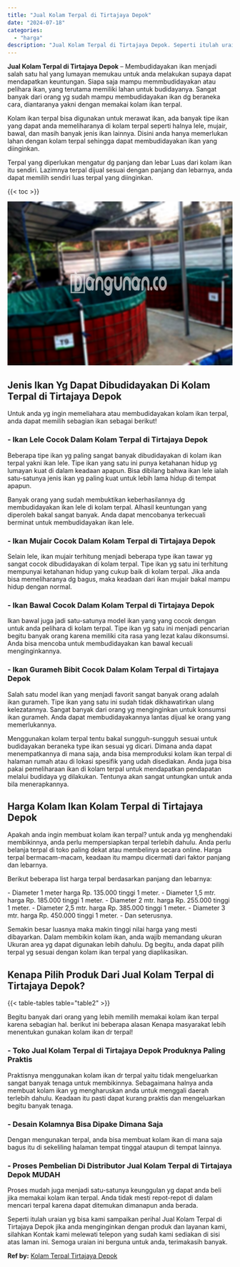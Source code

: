 ```yaml
---
title: "Jual Kolam Terpal di Tirtajaya Depok"
date: "2024-07-18"
categories: 
  - "harga"
description: "Jual Kolam Terpal di Tirtajaya Depok. Seperti itulah uraian yg bisa kami sampaikan perihal Jual Kolam Terpal di Tirtajaya Depok jika anda menginginkan dengan..."
---
```


**Jual Kolam Terpal di Tirtajaya Depok** – Membudidayakan ikan menjadi salah satu hal yang lumayan memukau untuk anda melakukan supaya dapat mendapatkan keuntungan. Siapa saja mampu memmbudidayakan atau pelihara ikan, yang terutama memiliki lahan untuk budidayanya. Sangat banyak dari orang yg sudah mampu membudidayakan ikan dg beraneka cara, diantaranya yakni dengan memakai kolam ikan terpal.

Kolam ikan terpal bisa digunakan untuk merawat ikan, ada banyak tipe ikan yang dapat anda memeliharanya di kolam terpal seperti halnya lele, mujair, bawal, dan masih banyak jenis ikan lainnya. Disini anda hanya memerlukan lahan dengan kolam terpal sehingga dapat membudidayakan ikan yang diinginkan.

Terpal yang diperlukan mengatur dg panjang dan lebar Luas dari kolam ikan itu sendiri. Lazimnya terpal dijual sesuai dengan panjang dan lebarnya, anda dapat memilih sendiri luas terpal yang diinginkan.

{{< toc >}}

![Jual Kolam Terpal di Tirtajaya Depok](/images/jual-kolam-terpal-44.png)

## Jenis Ikan Yg Dapat Dibudidayakan Di Kolam Terpal di Tirtajaya Depok

Untuk anda yg ingin memeliahara atau membudidayakan kolam ikan terpal, anda dapat memilih sebagian ikan sebagai berikut!

### \- Ikan Lele Cocok Dalam Kolam Terpal di Tirtajaya Depok

Beberapa tipe ikan yg paling sangat banyak dibudidayakan di kolam ikan terpal yakni ikan lele. Tipe ikan yang satu ini punya ketahanan hidup yg lumayan kuat di dalam keadaan apapun. Bisa dibilang bahwa ikan lele ialah satu-satunya jenis ikan yg paling kuat untuk lebih lama hidup di tempat apapun.

Banyak orang yang sudah membuktikan keberhasilannya dg membudidayakan ikan lele di kolam terpal. Alhasil keuntungan yang diperoleh bakal sangat banyak. Anda dapat mencobanya terkecuali berminat untuk membudidayakan ikan lele.

### \- Ikan Mujair Cocok Dalam Kolam Terpal di Tirtajaya Depok

Selain lele, ikan mujair terhitung menjadi beberapa type ikan tawar yg sangat cocok dibudidayakan di kolam terpal. Tipe ikan yg satu ini terhitung mempunyai ketahanan hidup yang cukup baik di kolam terpal. Jika anda bisa memeliharanya dg bagus, maka keadaan dari ikan mujair bakal mampu hidup dengan normal.

### \- Ikan Bawal Cocok Dalam Kolam Terpal di Tirtajaya Depok

Ikan bawal juga jadi satu-satunya model ikan yang yang cocok dengan untuk anda pelihara di kolam terpal. Tipe ikan yg satu ini menjadi pencarian begitu banyak orang karena memiliki cita rasa yang lezat kalau dikonsumsi. Anda bisa mencoba untuk membudidayakan kan bawal kecuali menginginkannya.

### \- Ikan Gurameh Bibit Cocok Dalam Kolam Terpal di Tirtajaya Depok

Salah satu model ikan yang menjadi favorit sangat banyak orang adalah ikan gurameh. Tipe ikan yang satu ini sudah tidak dikhawatirkan ulang kelezatannya. Sangat banyak dari orang yg menginginkan untuk konsumsi ikan gurameh. Anda dapat membudidayakannya lantas dijual ke orang yang memerlukannya.

Menggunakan kolam terpal tentu bakal sungguh-sungguh sesuai untuk budidayakan beraneka type ikan sesuai yg dicari. Dimana anda dapat menempatkannya di mana saja, anda bisa memproduksi kolam ikan terpal di halaman rumah atau di lokasi spesifik yang udah disediakan. Anda juga bisa pakai pemeliharaan ikan di kolam terpal untuk mendapatkan pendapatan melalui budidaya yg dilakukan. Tentunya akan sangat untungkan untuk anda bila menerapkannya.

## Harga Kolam Ikan Kolam Terpal di Tirtajaya Depok

Apakah anda ingin membuat kolam ikan terpal? untuk anda yg menghendaki membikinnya, anda perlu mempersiapkan terpal terlebih dahulu. Anda perlu belanja terpal di toko paling dekat atau membelinya secara online. Harga terpal bermacam-macam, keadaan itu mampu dicermati dari faktor panjang dan lebarnya.

Berikut beberapa list harga terpal berdasarkan panjang dan lebarnya:

\- Diameter 1 meter harga Rp. 135.000 tinggi 1 meter. - Diameter 1,5 mtr. harga Rp. 185.000 tinggi 1 meter. - Diameter 2 mtr. harga Rp. 255.000 tinggi 1 meter. - Diameter 2,5 mtr. harga Rp. 385.000 tinggi 1 meter. - Diameter 3 mtr. harga Rp. 450.000 tinggi 1 meter. - Dan seterusnya.

Semakin besar luasnya maka makin tinggi nilai harga yang mesti dibayarkan. Dalam membikin kolam ikan, anda wajib memandang ukuran Ukuran area yg dapat digunakan lebih dahulu. Dg begitu, anda dapat pilih terpal yg sesuai dengan kolam ikan terpal yang diaplikasikan.

## Kenapa Pilih Produk Dari Jual Kolam Terpal di Tirtajaya Depok?

{{< table-tables table="table2" >}}

Begitu banyak dari orang yang lebih memilih memakai kolam ikan terpal karena sebagian hal. berikut ini beberapa alasan Kenapa masyarakat lebih menentukan gunakan kolam ikan dr terpal!

### \- Toko Jual Kolam Terpal di Tirtajaya Depok Produknya Paling Praktis

Praktisnya menggunakan kolam ikan dr terpal yaitu tidak mengeluarkan sangat banyak tenaga untuk membikinnya. Sebagaimana halnya anda membuat kolam ikan yg mengharuskan anda untuk menggali daerah terlebih dahulu. Keadaan itu pasti dapat kurang praktis dan mengeluarkan begitu banyak tenaga.

### \- Desain Kolamnya Bisa Dipake Dimana Saja

Dengan mengunakan terpal, anda bisa membuat kolam ikan di mana saja bagus itu di sekeliling halaman tempat tinggal ataupun di tempat lainnya.

### \- Proses Pembelian Di Distributor Jual Kolam Terpal di Tirtajaya Depok MUDAH

Proses mudah juga menjadi satu-satunya keunggulan yg dapat anda beli jika memakai kolam ikan terpal. Anda tidak mesti repot-repot di dalam mencari terpal karena dapat ditemukan dimanapun anda berada.

Seperti itulah uraian yg bisa kami sampaikan perihal Jual Kolam Terpal di Tirtajaya Depok jika anda menginginkan dengan produk dan layanan kami, silahkan Kontak kami melewati telepon yang sudah kami sediakan di sisi atas laman ini. Semoga uraian ini berguna untuk anda, terimakasih banyak.

**Ref by:** [Kolam Terpal Tirtajaya Depok](https://id.wikipedia.org/wiki/Kolam)
